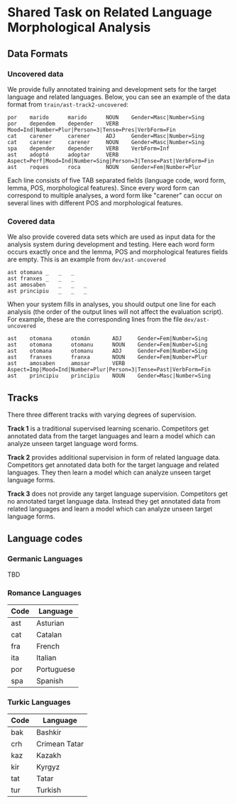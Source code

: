 # Shared Task on Related Language Morphological Analysis

## Data Formats

### Uncovered data

We provide fully annotated training and development sets for the
target language and related languages. Below, you can see an example
of the data format from `train/ast-track2-uncovered`:

```
por    marido      marido      NOUN    Gender=Masc|Number=Sing
por    dependem    depender    VERB    Mood=Ind|Number=Plur|Person=3|Tense=Pres|VerbForm=Fin
cat    carener     carener     ADJ     Gender=Masc|Number=Sing
cat    carener     carener     NOUN    Gender=Masc|Number=Sing
spa    depender    depender    VERB    VerbForm=Inf
ast    adoptó      adoptar     VERB    Aspect=Perf|Mood=Ind|Number=Sing|Person=3|Tense=Past|VerbForm=Fin
ast    roques      roca        NOUN    Gender=Fem|Number=Plur
```

Each line consists of five TAB separated fields (language code, word
form, lemma, POS, morphological features). Since every word form can
correspond to multiple analyses, a word form like "carener" can occur
on several lines with different POS and morphological features.

### Covered data

We also provide covered data sets which are used as input data for
the analysis system during development and testing. Here each word
form occurs exactly once and the lemma, POS and morphological features
fields are empty. This is an example from `dev/ast-uncovered`

```
ast	otomana	_	_	_
ast	franxes	_	_	_
ast	amosaben	_	_	_
ast	principiu	_	_	_
```

When your system fills in analyses, you should output one line for
each analysis (the order of the output lines will not affect the
evaluation script). For example, these are the corresponding lines
from the file `dev/ast-uncovered`

```
ast    otomana      otomán       ADJ     Gender=Fem|Number=Sing
ast    otomana      otomanu      NOUN    Gender=Fem|Number=Sing
ast    otomana      otomanu      ADJ     Gender=Fem|Number=Sing
ast    franxes      franxa       NOUN    Gender=Fem|Number=Plur
ast    amosaben     amosar       VERB    Aspect=Imp|Mood=Ind|Number=Plur|Person=3|Tense=Past|VerbForm=Fin
ast    principiu    principiu    NOUN    Gender=Masc|Number=Sing
```

## Tracks

There three different tracks with varying degrees of supervision.

**Track 1** is a traditional supervised learning scenario. Competitors
get annotated data from the target languages and learn a model which
can analyze unseen target language word forms.

**Track 2** provides additional supervision in form of related
language data. Competitors get annotated data both for the target
language and related languages. They then learn a model which can
analyze unseen target language forms.

**Track 3** does not provide any target language
supervision. Competitors get no annotated target language
data. Instead they get annotated data from related languages and learn
a model which can analyze unseen target language forms.

## Language codes

### Germanic Languages

TBD

### Romance Languages

| Code | Language      |
|------|---------------|
| ast  | Asturian      |
| cat  | Catalan       |
| fra  | French        |
| ita  | Italian       |
| por  | Portuguese    |
| spa  | Spanish       |


### Turkic Languages

| Code | Language      |
|------|---------------|
| bak  | Bashkir       |
| crh  | Crimean Tatar |
| kaz  | Kazakh        |
| kir  | Kyrgyz        |
| tat  | Tatar         |
| tur  | Turkish       |  
